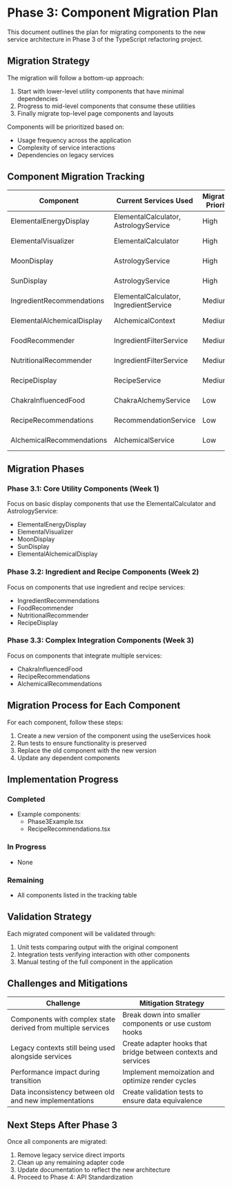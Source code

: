 # Phase 3: Component Migration Plan

This document outlines the plan for migrating components to the new service
architecture in Phase 3 of the TypeScript refactoring project.

## Migration Strategy

The migration will follow a bottom-up approach:

1. Start with lower-level utility components that have minimal dependencies
2. Progress to mid-level components that consume these utilities
3. Finally migrate top-level page components and layouts

Components will be prioritized based on:

- Usage frequency across the application
- Complexity of service interactions
- Dependencies on legacy services

## Component Migration Tracking

| Component                  | Current Services Used                  | Migration Priority | Dependencies              | Status      |
| -------------------------- | -------------------------------------- | ------------------ | ------------------------- | ----------- |
| ElementalEnergyDisplay     | ElementalCalculator, AstrologyService  | High               | None                      | Not Started |
| ElementalVisualizer        | ElementalCalculator                    | High               | None                      | Not Started |
| MoonDisplay                | AstrologyService                       | High               | None                      | Not Started |
| SunDisplay                 | AstrologyService                       | High               | None                      | Not Started |
| IngredientRecommendations  | ElementalCalculator, IngredientService | Medium             | ElementalEnergyDisplay    | Not Started |
| ElementalAlchemicalDisplay | AlchemicalContext                      | Medium             | None                      | Not Started |
| FoodRecommender            | IngredientFilterService                | Medium             | IngredientRecommendations | Not Started |
| NutritionalRecommender     | IngredientFilterService                | Medium             | None                      | Not Started |
| RecipeDisplay              | RecipeService                          | Medium             | None                      | Not Started |
| ChakraInfluencedFood       | ChakraAlchemyService                   | Low                | ElementalEnergyDisplay    | Not Started |
| RecipeRecommendations      | RecommendationService                  | Low                | RecipeDisplay             | Not Started |
| AlchemicalRecommendations  | AlchemicalService                      | Low                | ElementalEnergyDisplay    | Not Started |

## Migration Phases

### Phase 3.1: Core Utility Components (Week 1)

Focus on basic display components that use the ElementalCalculator and
AstrologyService:

- ElementalEnergyDisplay
- ElementalVisualizer
- MoonDisplay
- SunDisplay
- ElementalAlchemicalDisplay

### Phase 3.2: Ingredient and Recipe Components (Week 2)

Focus on components that use ingredient and recipe services:

- IngredientRecommendations
- FoodRecommender
- NutritionalRecommender
- RecipeDisplay

### Phase 3.3: Complex Integration Components (Week 3)

Focus on components that integrate multiple services:

- ChakraInfluencedFood
- RecipeRecommendations
- AlchemicalRecommendations

## Migration Process for Each Component

For each component, follow these steps:

1. Create a new version of the component using the useServices hook
2. Run tests to ensure functionality is preserved
3. Replace the old component with the new version
4. Update any dependent components

## Implementation Progress

### Completed

- Example components:
  - Phase3Example.tsx
  - RecipeRecommendations.tsx

### In Progress

- None

### Remaining

- All components listed in the tracking table

## Validation Strategy

Each migrated component will be validated through:

1. Unit tests comparing output with the original component
2. Integration tests verifying interaction with other components
3. Manual testing of the full component in the application

## Challenges and Mitigations

| Challenge                                                    | Mitigation Strategy                                            |
| ------------------------------------------------------------ | -------------------------------------------------------------- |
| Components with complex state derived from multiple services | Break down into smaller components or use custom hooks         |
| Legacy contexts still being used alongside services          | Create adapter hooks that bridge between contexts and services |
| Performance impact during transition                         | Implement memoization and optimize render cycles               |
| Data inconsistency between old and new implementations       | Create validation tests to ensure data equivalence             |

## Next Steps After Phase 3

Once all components are migrated:

1. Remove legacy service direct imports
2. Clean up any remaining adapter code
3. Update documentation to reflect the new architecture
4. Proceed to Phase 4: API Standardization
